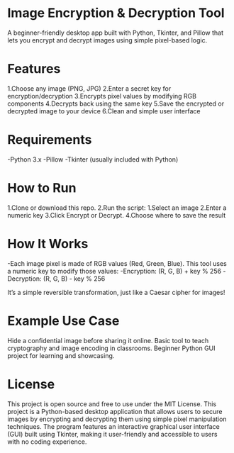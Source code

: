 # Image Encryption & Decryption Tool
A beginner-friendly desktop app built with Python, Tkinter, and Pillow that lets you encrypt and decrypt images using simple pixel-based logic.

# Features
1.Choose any image (PNG, JPG)
2.Enter a secret key for encryption/decryption
3.Encrypts pixel values by modifying RGB components
4.Decrypts back using the same key
5.Save the encrypted or decrypted image to your device
6.Clean and simple user interface

# Requirements
-Python 3.x
-Pillow
-Tkinter (usually included with Python)

# How to Run
1.Clone or download this repo.
2.Run the script:
            1.Select an image
            2.Enter a numeric key
            3.Click Encrypt or Decrypt.
            4.Choose where to save the result

# How It Works
-Each image pixel is made of RGB values (Red, Green, Blue). This tool uses a numeric key to modify those values:
-Encryption: (R, G, B) + key % 256
-Decryption: (R, G, B) - key % 256

It’s a simple reversible transformation, just like a Caesar cipher for images!

# Example Use Case
Hide a confidential image before sharing it online.
Basic tool to teach cryptography and image encoding in classrooms.
Beginner Python GUI project for learning and showcasing.

# License
This project is open source and free to use under the MIT License.
This project is a Python-based desktop application that allows users to secure images by encrypting and decrypting them using simple pixel manipulation techniques. The program features an interactive graphical user interface (GUI) built using Tkinter, making it user-friendly and accessible to users with no coding experience.
